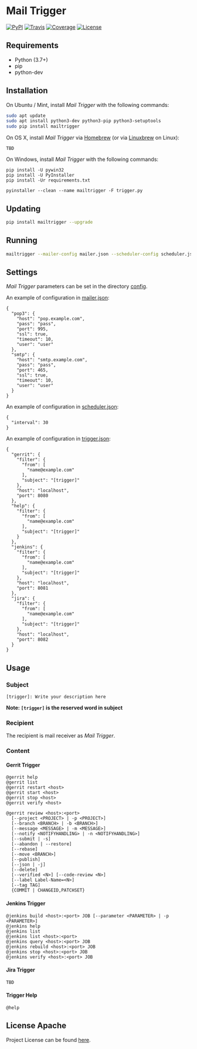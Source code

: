 # Mail Trigger

[![PyPI](https://img.shields.io/pypi/v/mailtrigger.svg?color=brightgreen)](https://pypi.org/project/mailtrigger/)
[![Travis](https://travis-ci.com/craftslab/mailtrigger.svg?branch=master)](https://travis-ci.com/craftslab/mailtrigger)
[![Coverage](https://coveralls.io/repos/github/craftslab/mailtrigger/badge.svg?branch=master)](https://coveralls.io/github/craftslab/mailtrigger?branch=master)
[![License](https://img.shields.io/github/license/craftslab/mailtrigger.svg?color=brightgreen)](https://github.com/craftslab/mailtrigger/blob/master/LICENSE)



## Requirements

- Python (3.7+)
- pip
- python-dev



## Installation

On Ubuntu / Mint, install *Mail Trigger* with the following commands:

```bash
sudo apt update
sudo apt install python3-dev python3-pip python3-setuptools
sudo pip install mailtrigger
```

On OS X, install *Mail Trigger* via [Homebrew](https://brew.sh/) (or via [Linuxbrew](https://linuxbrew.sh/) on Linux):

```
TBD
```

On Windows, install *Mail Trigger* with the following commands:

```
pip install -U pywin32
pip install -U PyInstaller
pip install -Ur requirements.txt

pyinstaller --clean --name mailtrigger -F trigger.py
```



## Updating

```bash
pip install mailtrigger --upgrade
```



## Running

```bash
mailtrigger --mailer-config mailer.json --scheduler-config scheduler.json --trigger-config trigger.json
```



## Settings

*Mail Trigger* parameters can be set in the directory [config](https://github.com/craftslab/mailtrigger/blob/master/mailtrigger/config).

An example of configuration in [mailer.json](https://github.com/craftslab/mailtrigger/blob/master/mailtrigger/config/mailer.json):

```
{
  "pop3": {
    "host": "pop.example.com",
    "pass": "pass",
    "port": 995,
    "ssl": true,
    "timeout": 10,
    "user": "user"
  },
  "smtp": {
    "host": "smtp.example.com",
    "pass": "pass",
    "port": 465,
    "ssl": true,
    "timeout": 10,
    "user": "user"
  }
}
```

An example of configuration in [scheduler.json](https://github.com/craftslab/mailtrigger/blob/master/mailtrigger/config/scheduler.json):

```
{
  "interval": 30
}
```

An example of configuration in [trigger.json](https://github.com/craftslab/mailtrigger/blob/master/mailtrigger/config/trigger.json):

```
{
  "gerrit": {
    "filter": {
      "from": [
        "name@example.com"
      ],
      "subject": "[trigger]"
    },
    "host": "localhost",
    "port": 8080
  },
  "help": {
    "filter": {
      "from": [
        "name@example.com"
      ],
      "subject": "[trigger]"
    }
  },
  "jenkins": {
    "filter": {
      "from": [
        "name@example.com"
      ],
      "subject": "[trigger]"
    },
    "host": "localhost",
    "port": 8081
  },
  "jira": {
    "filter": {
      "from": [
        "name@example.com"
      ],
      "subject": "[trigger]"
    },
    "host": "localhost",
    "port": 8082
  }
}
```



## Usage

### Subject

```
[trigger]: Write your description here
```

**Note: `[trigger]` is the reserved word in subject**



### Recipient

The recipient is mail receiver as *Mail Trigger*.



### Content

#### Gerrit Trigger

```
@gerrit help
@gerrit list
@gerrit restart <host>
@gerrit start <host>
@gerrit stop <host>
@gerrit verify <host>

@gerrit review <host>:<port>
  [--project <PROJECT> | -p <PROJECT>]
  [--branch <BRANCH> | -b <BRANCH>]
  [--message <MESSAGE> | -m <MESSAGE>]
  [--notify <NOTIFYHANDLING> | -n <NOTIFYHANDLING>]
  [--submit | -s]
  [--abandon | --restore]
  [--rebase]
  [--move <BRANCH>]
  [--publish]
  [--json | -j]
  [--delete]
  [--verified <N>] [--code-review <N>]
  [--label Label-Name=<N>]
  [--tag TAG]
  {COMMIT | CHANGEID,PATCHSET}
```



#### Jenkins Trigger

```
@jenkins build <host>:<port> JOB [--parameter <PARAMETER> | -p <PARAMETER>]
@jenkins help
@jenkins list
@jenkins list <host>:<port>
@jenkins query <host>:<port> JOB
@jenkins rebuild <host>:<port> JOB
@jenkins stop <host>:<port> JOB
@jenkins verify <host>:<port> JOB
```



#### Jira Trigger

```
TBD
```



#### Trigger Help

```
@help
```



## License Apache

Project License can be found [here](https://github.com/craftslab/mailtrigger/blob/master/LICENSE).
